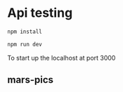 # Api testing

```sh
npm install
```

```sh
npm run dev
```

To start up the localhost at port 3000

## mars-pics


